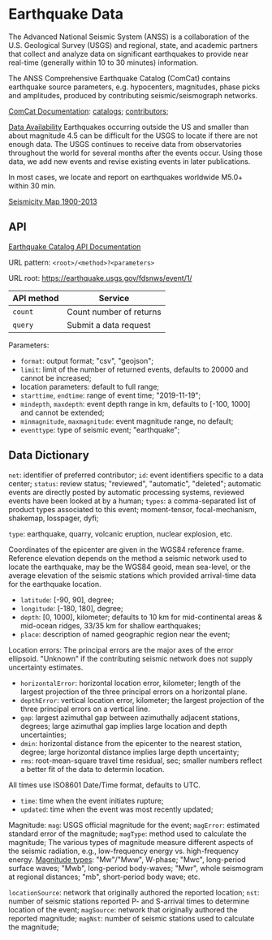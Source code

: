 # Earthquake Data

The Advanced National Seismic System (ANSS) is a collaboration of the U.S. Geological Survey (USGS)
and regional, state, and academic partners that collect and analyze data on significant earthquakes
to provide near real-time (generally within 10 to 30 minutes) information.

The ANSS Comprehensive Earthquake Catalog (ComCat) contains earthquake source parameters,
e.g. hypocenters, magnitudes, phase picks and amplitudes,
produced by contributing seismic/seismograph networks.

[ComCat Documentation](https://earthquake.usgs.gov/data/comcat/):
[catalogs](https://earthquake.usgs.gov/data/comcat/catalog/);
[contributors](https://earthquake.usgs.gov/fdsnws/event/1/contributors);

[Data Availability](https://earthquake.usgs.gov/data/comcat/data-availability.php)
Earthquakes occurring outside the US and smaller than about magnitude 4.5
can be difficult for the USGS to locate if there are not enough data.
The USGS continues to receive data from observatories throughout the world
for several months after the events occur.
Using those data, we add new events and revise existing events in later publications.

In most cases, we locate and report on earthquakes worldwide M5.0+ within 30 min.

[Seismicity Map 1900-2013](https://www.usgs.gov/natural-hazards/earthquake-hazards/information-region)


## API

[Earthquake Catalog API Documentation](https://earthquake.usgs.gov/fdsnws/event/1/)

URL pattern: `<root>/<method>?<parameters>`

URL root: https://earthquake.usgs.gov/fdsnws/event/1/

| API method | Service                 |
|------------|-------------------------|
| `count`    | Count number of returns |
| `query`    | Submit a data request   |

Parameters:
- `format`: output format; "csv", "geojson";
- `limit`: limit of the number of returned events, defaults to 20000 and cannot be increased;
- location parameters: default to full range;
- `starttime`, `endtime`: range of event time; "2019-11-19";
- `mindepth`, `maxdepth`: event depth range in km, defaults to [-100, 1000] and cannot be extended;
- `minmagnitude`, `maxmagnitude`: event magnitude range, no default;
- `eventtype`: type of seismic event; "earthquake";

## Data Dictionary

`net`: identifier of preferred contributor;
`id`: event identifiers specific to a data center;
`status`: review status; "reviewed", "automatic", "deleted";
automatic events are directly posted by automatic processing systems,
reviewed events have been looked at by a human;
`types`: a comma-separated list of product types associated to this event;
moment-tensor, focal-mechanism, shakemap, losspager, dyfi;

`type`: earthquake, quarry, volcanic eruption, nuclear explosion, etc.

Coordinates of the epicenter are given in the WGS84 reference frame.
Reference elevation depends on the method a seismic network used to locate the earthquake,
may be the WGS84 geoid, mean sea-level, or the average elevation of the seismic stations
which provided arrival-time data for the earthquake location.
- `latitude`: [-90, 90], degree;
- `longitude`: [-180, 180], degree;
- `depth`: [0, 1000], kilometer;
  defaults to 10 km for mid-continental areas & mid-ocean ridges, 33/35 km for shallow earthquakes;
- `place`: description of named geographic region near the event;

Location errors:
The principal errors are the major axes of the error ellipsoid.
"Unknown" if the contributing seismic network does not supply uncertainty estimates.
- `horizontalError`: horizontal location error, kilometer;
  length of the largest projection of the three principal errors on a horizontal plane.
- `depthError`: vertical location error, kilometer;
  the largest projection of the three principal errors on a vertical line.
- `gap`: largest azimuthal gap between azimuthally adjacent stations, degrees;
  large azimuthal gap implies large location and depth uncertainties;
- `dmin`: horizontal distance from the epicenter to the nearest station, degree;
  large horizontal distance implies large depth uncertainty;
- `rms`: root-mean-square travel time residual, sec;
  smaller numbers reflect a better fit of the data to determin location.

All times use ISO8601 Date/Time format, defaults to UTC.
- `time`: time when the event initiates rupture;
- `updated`: time when the event was most recently updated;

Magnitude:
`mag`: USGS official magnitude for the event;
`magError`: estimated standard error of the magnitude;
`magType`: method used to calculate the magnitude;
The various types of magnitude measure different aspects of the seismic radiation,
e.g., low-frequency energy vs. high-frequency energy.
[Magnitude types](https://www.usgs.gov/natural-hazards/earthquake-hazards/science/magnitude-types):
"Mw"/"Mww", W-phase; "Mwc", long-period surface waves; "Mwb", long-period body-waves;
"Mwr", whole seismogram at regional distances; "mb", short-period body wave; etc.

`locationSource`: network that originally authored the reported location;
`nst`: number of seismic stations reported P- and S-arrival times to determine location of the event;
`magSource`: network that originally authored the reported magnitude;
`magNst`: number of seismic stations used to calculate the magnitude;

